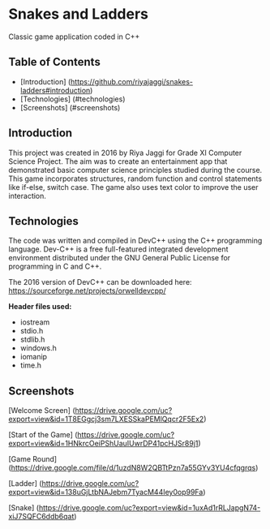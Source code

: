 # Snakes and Ladders

Classic game application coded in C++


## Table of Contents

* [Introduction] (https://github.com/riyajaggi/snakes-ladders#introduction)
* [Technologies] (#technologies)
* [Screenshots] (#screenshots)
    
<a name="introduction"></a>
## Introduction

This project was created in 2016 by Riya Jaggi for Grade XI Computer Science Project. The aim was to create an entertainment app that demonstrated basic computer science principles studied during the course. This game incorporates structures, random function and control statements like if-else, switch case. The game also uses text color to improve the user interaction. 

<a name="technologies"></a>
## Technologies

The code was written and compiled in DevC++ using the C++ programming language. Dev-C++ is a free full-featured integrated development environment distributed under the GNU General Public License for programming in C and C++. 

The 2016 version of DevC++ can be downloaded here: <https://sourceforge.net/projects/orwelldevcpp/>

**Header files used:**
- iostream
- stdio.h
- stdlib.h
- windows.h
- iomanip
- time.h

<a name="screenshots"></a>
## Screenshots

[Welcome Screen]  (https://drive.google.com/uc?export=view&id=1T8EGgcj3sm7LXESSkaPEMlQqcr2F5Ex2)

[Start of the Game] (https://drive.google.com/uc?export=view&id=1HNkrcOeiPShUauIUwrDP41pcHJSr89j1)

[Game Round] (https://drive.google.com/file/d/1uzdN8W2QBTtPzn7a55GYv3YU4cfqgrqs)

[Ladder] (https://drive.google.com/uc?export=view&id=138uGjLtbNAJebm7TyacM44Iey0op99Fa)

[Snake] (https://drive.google.com/uc?export=view&id=1uxAd1rRLJapgN74-xiJ7SQFC6ddb6qat)


